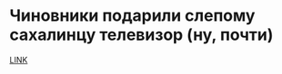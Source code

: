 # Чиновники подарили слепому сахалинцу телевизор (ну, почти)



[LINK](https://varlamov.ru/2545550.html)